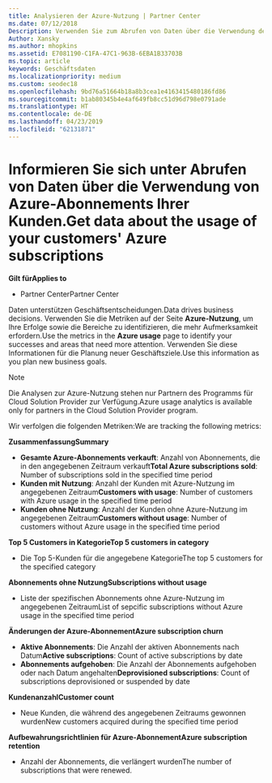 ```yaml
---
title: Analysieren der Azure-Nutzung | Partner Center
ms.date: 07/12/2018
Description: Verwenden Sie zum Abrufen von Daten über die Verwendung des Azure-Abonnements Ihrer Kunden Partnercenter.
Author: Xansky
ms.author: mhopkins
ms.assetid: E7081190-C1FA-47C1-963B-6EBA1B33703B
ms.topic: article
keywords: Geschäftsdaten
ms.localizationpriority: medium
ms.custom: seodec18
ms.openlocfilehash: 9bd76a51664b18a8b3cea1e4163415480186fd86
ms.sourcegitcommit: b1ab80345b4e4af649fb8cc51d96d798e0791ade
ms.translationtype: HT
ms.contentlocale: de-DE
ms.lasthandoff: 04/23/2019
ms.locfileid: "62131871"
---
```

# <a name="get-data-about-the-usage-of-your-customers-azure-subscriptions"></a><span data-ttu-id="091d2-104">Informieren Sie sich unter Abrufen von Daten über die Verwendung von Azure-Abonnements Ihrer Kunden.</span><span class="sxs-lookup"><span data-stu-id="091d2-104">Get data about the usage of your customers' Azure subscriptions</span></span> 

<span data-ttu-id="091d2-105">**Gilt für**</span><span class="sxs-lookup"><span data-stu-id="091d2-105">**Applies to**</span></span>
- <span data-ttu-id="091d2-106">Partner Center</span><span class="sxs-lookup"><span data-stu-id="091d2-106">Partner Center</span></span>

<span data-ttu-id="091d2-107">Daten unterstützen Geschäftsentscheidungen.</span><span class="sxs-lookup"><span data-stu-id="091d2-107">Data drives business decisions.</span></span> <span data-ttu-id="091d2-108">Verwenden Sie die Metriken auf der Seite **Azure-Nutzung**, um Ihre Erfolge sowie die Bereiche zu identifizieren, die mehr Aufmerksamkeit erfordern.</span><span class="sxs-lookup"><span data-stu-id="091d2-108">Use the metrics in the **Azure usage** page to identify your successes and areas that need more attention.</span></span> <span data-ttu-id="091d2-109">Verwenden Sie diese Informationen für die Planung neuer Geschäftsziele.</span><span class="sxs-lookup"><span data-stu-id="091d2-109">Use this information as you plan new business goals.</span></span>

> [!NOTE]
> <span data-ttu-id="091d2-110">Die Analysen zur Azure-Nutzung stehen nur Partnern des Programms für Cloud Solution Provider zur Verfügung.</span><span class="sxs-lookup"><span data-stu-id="091d2-110">Azure usage  analytics is available only for partners in the Cloud Solution Provider program.</span></span>

<span data-ttu-id="091d2-111">Wir verfolgen die folgenden Metriken:</span><span class="sxs-lookup"><span data-stu-id="091d2-111">We are tracking the following metrics:</span></span>

<span data-ttu-id="091d2-112">**Zusammenfassung**</span><span class="sxs-lookup"><span data-stu-id="091d2-112">**Summary**</span></span>  
 - <span data-ttu-id="091d2-113">**Gesamte Azure-Abonnements verkauft**: Anzahl von Abonnements, die in den angegebenen Zeitraum verkauft</span><span class="sxs-lookup"><span data-stu-id="091d2-113">**Total Azure subscriptions sold**: Number of subscriptions sold in the specified time period</span></span>  
 - <span data-ttu-id="091d2-114">**Kunden mit Nutzung**: Anzahl der Kunden mit Azure-Nutzung im angegebenen Zeitraum</span><span class="sxs-lookup"><span data-stu-id="091d2-114">**Customers with usage**: Number of customers with Azure usage in the specified time period</span></span>  
 - <span data-ttu-id="091d2-115">**Kunden ohne Nutzung**: Anzahl der Kunden ohne Azure-Nutzung im angegebenen Zeitraum</span><span class="sxs-lookup"><span data-stu-id="091d2-115">**Customers without usage**: Number of customers without Azure usage in the specified time period</span></span>  

<span data-ttu-id="091d2-116">**Top 5 Customers in Kategorie**</span><span class="sxs-lookup"><span data-stu-id="091d2-116">**Top 5 customers in category**</span></span>  
 -  <span data-ttu-id="091d2-117">Die Top 5-Kunden für die angegebene Kategorie</span><span class="sxs-lookup"><span data-stu-id="091d2-117">The top 5 customers for the specified category</span></span>  

<span data-ttu-id="091d2-118">**Abonnements ohne Nutzung**</span><span class="sxs-lookup"><span data-stu-id="091d2-118">**Subscriptions without usage**</span></span>  
 -  <span data-ttu-id="091d2-119">Liste der spezifischen Abonnements ohne Azure-Nutzung im angegebenen Zeitraum</span><span class="sxs-lookup"><span data-stu-id="091d2-119">List of sepcific subscriptions without Azure usage in the specified time period</span></span>  

<span data-ttu-id="091d2-120">**Änderungen der Azure-Abonnement**</span><span class="sxs-lookup"><span data-stu-id="091d2-120">**Azure subscription churn**</span></span>  
 - <span data-ttu-id="091d2-121">**Aktive Abonnements**: Die Anzahl der aktiven Abonnements nach Datum</span><span class="sxs-lookup"><span data-stu-id="091d2-121">**Active subscriptions**: Count of active subscriptions by date</span></span>  
 - <span data-ttu-id="091d2-122">**Abonnements aufgehoben**: Die Anzahl der Abonnements aufgehoben oder nach Datum angehalten</span><span class="sxs-lookup"><span data-stu-id="091d2-122">**Deprovisioned subscriptions**: Count of subscriptions deprovisioned or suspended by date</span></span>  

<span data-ttu-id="091d2-123">**Kundenanzahl**</span><span class="sxs-lookup"><span data-stu-id="091d2-123">**Customer count**</span></span>
 - <span data-ttu-id="091d2-124">Neue Kunden, die während des angegebenen Zeitraums gewonnen wurden</span><span class="sxs-lookup"><span data-stu-id="091d2-124">New customers acquired during the specified time period</span></span>  

<span data-ttu-id="091d2-125">**Aufbewahrungsrichtlinien für Azure-Abonnement**</span><span class="sxs-lookup"><span data-stu-id="091d2-125">**Azure subscription retention**</span></span>  
 - <span data-ttu-id="091d2-126">Anzahl der Abonnements, die verlängert wurden</span><span class="sxs-lookup"><span data-stu-id="091d2-126">The number of subscriptions that were renewed.</span></span>   
  